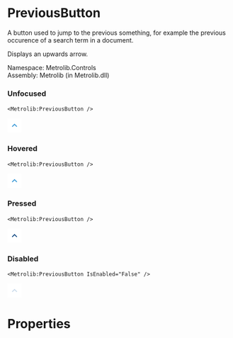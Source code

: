 # PreviousButton  

A button used to jump to the previous something, for example
                the previous occurence of a search term in a document.

Displays an upwards arrow.

Namespace: Metrolib.Controls  
Assembly: Metrolib (in Metrolib.dll)  

### Unfocused

```xaml
<Metrolib:PreviousButton />
```
![Image of PreviousButton, Unfocused](Unfocused.png)

### Hovered

```xaml
<Metrolib:PreviousButton />
```
![Image of PreviousButton, Hovered](Hovered.png)

### Pressed

```xaml
<Metrolib:PreviousButton />
```
![Image of PreviousButton, Pressed](Pressed.png)

### Disabled

```xaml
<Metrolib:PreviousButton IsEnabled="False" />
```
![Image of PreviousButton, Disabled](Disabled.png)

# Properties  

